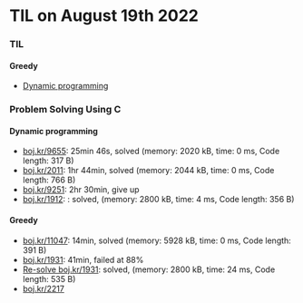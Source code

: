 # **TIL on August 19th 2022**
### TIL
#### Greedy
- [Dynamic programming](../../../Computer%20science/Algorithm/dp-08-14-2022.md)


### Problem Solving Using C
#### Dynamic programming
- [boj.kr/9655](../../../Problem%20Solving/boj/Dynamic%20programming/9655-08-18-2022.cpp): 25min 46s, solved (memory: 2020 kB, time: 0 ms, Code length: 317 B)
- [boj.kr/2011](../../../Problem%20Solving/boj/Dynamic%20programming/2011-08-19-2022.cpp): 1hr 44min, solved (memory: 2044 kB, time: 0 ms, Code length: 766 B)
- [boj.kr/9251](../../../Problem%20Solving/boj/Dynamic%20programming/9251-08-17-2022.cpp): 2hr 30min, give up
- [boj.kr/1912](../../../Problem%20Solving/boj/Dynamic%20programming/1912-08-19-2022.cpp): : solved, (memory: 2800 kB, time: 4 ms, Code length: 356 B)

#### Greedy
- [boj.kr/11047](../../../Problem%20Solving/boj/Greedy/11047-08-19-2022.cpp): 14min, solved (memory: 5928 kB, time: 0 ms, Code length: 391 B)
- [boj.kr/1931](../../../Problem%20Solving/boj/Greedy/1931-08-19-2022.cpp): 41min, failed at 88%
- [Re-solve boj.kr/1931](../../../Problem%20Solving/boj/Greedy/1931-re-08-19-2022.cpp): solved, (memory: 2800 kB, time: 24 ms, Code length: 535 B)
- [boj.kr/2217](../../../Problem%20Solving/boj/Greedy/2217-08-19-2022.cpp)